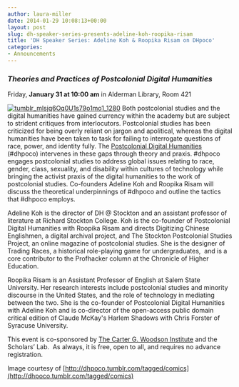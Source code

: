 ```yaml
---
author: laura-miller
date: 2014-01-29 10:08:13+00:00
layout: post
slug: dh-speaker-series-presents-adeline-koh-roopika-risam
title: 'DH Speaker Series: Adeline Koh & Roopika Risam on DHpoco'
categories:
- Announcements
---
```


### _Theories and Practices of Postcolonial Digital Humanities_


Friday, **January 31 at 10:00 am**
in Alderman Library, Room 421

[![tumblr_mlsjq6Oq0U1s79o1mo1_1280](http://static.scholarslab.org/wp-content/uploads/2014/01/tumblr_mlsjq6Oq0U1s79o1mo1_1280-300x186.png)](http://static.scholarslab.org/wp-content/uploads/2014/01/tumblr_mlsjq6Oq0U1s79o1mo1_1280.png)
Both postcolonial studies and the digital humanities have gained currency within the academy but are subject to strident critiques from interlocutors. Postcolonial studies has been criticized for being overly reliant on jargon and apolitical, whereas the digital humanities have been taken to task for failing to interrogate questions of race, power, and identity fully. The [Postcolonial Digital Humanities](http://dhpoco.org/) (#dhpoco) intervenes in these gaps through theory and praxis. #dhpoco engages postcolonial studies to address global issues relating to race, gender, class, sexuality, and disability within cultures of technology while bringing the activist praxis of the digital humanities to the work of postcolonial studies. Co-founders Adeline Koh and Roopika Risam will discuss the theoretical underpinnings of #dhpoco and outline the tactics that #dhpoco employs.

Adeline Koh is the director of DH @ Stockton and an assistant professor of literature at Richard Stockton College. Koh is the co-founder of Postcolonial Digital Humanities with Roopika Risam and directs Digitizing Chinese Englishmen, a digital archival project, and The Stockton Postcolonial Studies Project, an online magazine of postcolonial studies. She is the designer of Trading Races, a historical role-playing game for undergraduates,  and is a core contributor to the Profhacker column at the Chronicle of Higher Education.

Roopika Risam is an Assistant Professor of English at Salem State University. Her research interests include postcolonial studies and minority discourse in the United States, and the role of technology in mediating between the two. She is the co-founder of Postcolonial Digital Humanities with Adeline Koh and is co-director of the open-access public domain critical edition of Claude McKay's Harlem Shadows with Chris Forster of Syracuse University.

This event is co-sponsored by [The Carter G. Woodson Institute](http://artsandsciences.virginia.edu/woodson/index.html) and the Scholars’ Lab.  As always, it is free, open to all, and requires no advance registration.

Image courtesy of [http://dhpoco.tumblr.com/tagged/comics](http://dhpoco.tumblr.com/tagged/comics)
